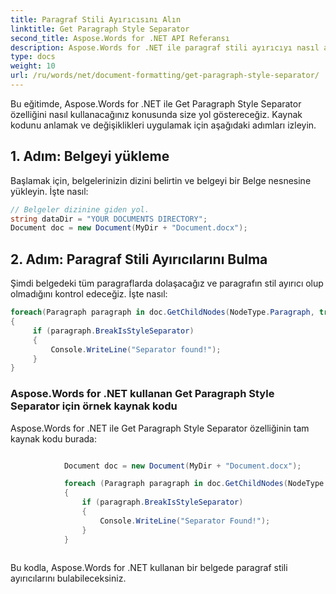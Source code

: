 ```yaml
---
title: Paragraf Stili Ayırıcısını Alın
linktitle: Get Paragraph Style Separator
second_title: Aspose.Words for .NET API Referansı
description: Aspose.Words for .NET ile paragraf stili ayırıcıyı nasıl alacağınızı öğrenin.
type: docs
weight: 10
url: /ru/words/net/document-formatting/get-paragraph-style-separator/
---
```


Bu eğitimde, Aspose.Words for .NET ile Get Paragraph Style Separator özelliğini nasıl kullanacağınız konusunda size yol göstereceğiz. Kaynak kodunu anlamak ve değişiklikleri uygulamak için aşağıdaki adımları izleyin.

## 1. Adım: Belgeyi yükleme

Başlamak için, belgelerinizin dizini belirtin ve belgeyi bir Belge nesnesine yükleyin. İşte nasıl:

```csharp
// Belgeler dizinine giden yol.
string dataDir = "YOUR DOCUMENTS DIRECTORY";
Document doc = new Document(MyDir + "Document.docx");
```

## 2. Adım: Paragraf Stili Ayırıcılarını Bulma

Şimdi belgedeki tüm paragraflarda dolaşacağız ve paragrafın stil ayırıcı olup olmadığını kontrol edeceğiz. İşte nasıl:

```csharp
foreach(Paragraph paragraph in doc.GetChildNodes(NodeType.Paragraph, true))
{
     if (paragraph.BreakIsStyleSeparator)
     {
         Console.WriteLine("Separator found!");
     }
}
```

### Aspose.Words for .NET kullanan Get Paragraph Style Separator için örnek kaynak kodu

Aspose.Words for .NET ile Get Paragraph Style Separator özelliğinin tam kaynak kodu burada:

```csharp

            Document doc = new Document(MyDir + "Document.docx");

            foreach (Paragraph paragraph in doc.GetChildNodes(NodeType.Paragraph, true))
            {
                if (paragraph.BreakIsStyleSeparator)
                {
                    Console.WriteLine("Separator Found!");
                }
            }
        
```

Bu kodla, Aspose.Words for .NET kullanan bir belgede paragraf stili ayırıcılarını bulabileceksiniz.

